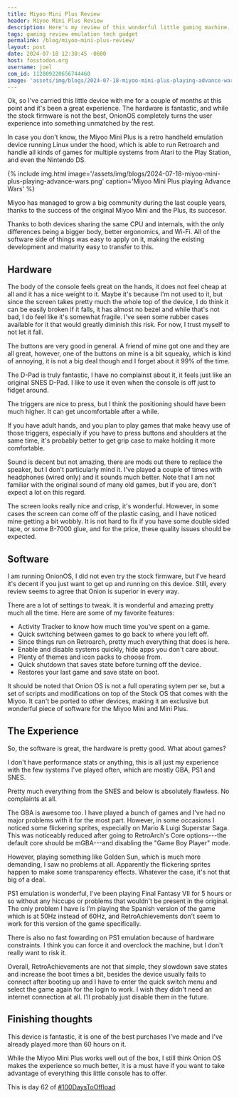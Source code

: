 ```yaml
---
title: Miyoo Mini Plus Review
header: Miyoo Mini Plus Review
description: Here's my review of this wonderful little gaming machine.
tags: gaming review emulation tech gadget
permalink: /blog/miyoo-mini-plus-review/
layout: post
date: 2024-07-18 12:30:45 -0600
host: fosstodon.org
username: joel
com_id: 112809220656744460
image: 'assets/img/blogs/2024-07-18-miyoo-mini-plus-playing-advance-wars.webp'
---
```


Ok, so I've carried this little device with me for a couple of months at this point and it's been a great experience. The hardware is fantastic, and while the stock firmware is not the best, OnionOS completely turns the user experience into something unmatched by the rest.

In case you don't know, the Miyoo Mini Plus is a retro handheld emulation device running Linux under the hood, which is able to run Retroarch and handle all kinds of games for multiple systems from Atari to the Play Station, and even the Nintendo DS.

{% include img.html image='/assets/img/blogs/2024-07-18-miyoo-mini-plus-playing-advance-wars.png' caption='Miyoo Mini Plus playing Advance Wars' %}

Miyoo has managed to grow a big community during the last couple years, thanks to the success of the original Miyoo Mini and the Plus, its succesor. 

Thanks to both devices sharing the same CPU and internals, with the only differences being a bigger body, better ergonomics, and Wi-Fi. All of the software side of things was easy to apply on it, making the existing development and maturity easy to transfer to this.

## Hardware

The body of the console feels great on the hands, it does not feel cheap at all and it has a nice weight to it. Maybe it's because I'm not used to it, but since the screen takes pretty much the whole top of the device, I do think it can be easily broken if it falls, it has almost no bezel and while that's not bad, I do feel like it's somewhat fragile. I've seen some rubber cases available for it that would greatly diminish this risk. For now, I trust myself to not let it fall.

The buttons are very good in general. A friend of mine got one and they are all great, however, one of the buttons on mine is a bit squeaky, which is kind of annoying, it is not a big deal though and I forget about it 99% of the time.

The D-Pad is truly fantastic, I have no complainst about it, it feels just like an original SNES D-Pad. I like to use it even when the console is off just to fidget around.

The triggers are nice to press, but I think the positioning should have been much higher. It can get uncomfortable after a while.

If you have adult hands, and you plan to play games that make heavy use of those triggers, especially if you have to press buttons and shoulders at the same time, it's probably better to get grip case to make holding it more comfortable.

Sound is decent but not amazing, there are mods out there to replace the speaker, but I don't particularly mind it. I've played a couple of times with headphones (wired only) and it sounds much better. Note that I am not familiar with the original sound of many old games, but if you are, don't expect a lot on this regard.

The screen looks really nice and crisp, it's wonderful. However, in some cases the screen can come off of the plastic casing, and I have noticed mine getting a bit wobbly. It is not hard to fix if you have some double sided tape, or some B-7000 glue, and for the price, these quality issues should be expected. 


## Software

I am running OnionOS, I did not even try the stock firmware, but I've heard it's decent if you just want to get up and running on this device. Still, every review seems to agree that Onion is superior in every way.

There are a lot of settings to tweak. It is wonderful and amazing pretty much all the time. Here are some of my favorite features:

- Activity Tracker to know how much time you've spent on a game.
- Quick switching between games to go back to where you left off.
- Since things run on Retroarch, pretty much everything that does is here.
- Enable and disable systems quickly, hide apps you don't care about.
- Plenty of themes and icon packs to choose from.
- Quick shutdown that saves state before turning off the device.
- Restores your last game and save state on boot.

It should be noted that Onion OS is not a full operating sytem per se, but a set of scripts and modifications on top of the Stock OS that comes with the Miyoo. It can't be ported to other devices, making it an exclusive but wonderful piece of software for the Miyoo Mini and Mini Plus.

## The Experience

So, the software is great, the hardware is pretty good. What about games?

I don't have performance stats or anything, this is all just my experience
with the few systems I've played often, which are mostly GBA, PS1 and SNES.

Pretty much everything from the SNES and below is absolutely flawless. No
complaints at all.

The GBA is awesome too. I have played a bunch of games and I've had no
major problems with it for the most part. However, in some occasions I
noticed some flickering sprites, especially on Mario & Luigi Superstar
Saga. This was noticeably reduced after going to RetroArch's Core
options---the default core should be mGBA---and disabling the "Game Boy
Player" mode.

However, playing something like Golden Sun, which is much more demanding, I
saw no problems at all. Apparently the flickering sprites happen to make
some transparency effects. Whatever the case, it's not that big of a deal.

PS1 emulation is wonderful, I've been playing Final Fantasy VII for 5 hours
or so without any hiccups or problems that wouldn't be present in the
original. The only problem I have is I'm playing the Spanish version of the
game which is at 50Hz instead of 60Hz, and RetroAchievements don't seem to
work for this version of the game specifically.

There is also no fast fowarding on PS1 emulation because of hardware
constraints. I think you can force it and overclock the machine, but I
don't really want to risk it.

Overall, RetroAchievements are not that simple, they slowdown save states
and increase the boot times a bit, besides the device usually fails to
connect after booting up and I have to enter the quick switch menu and
select the game again for the login to work. I wish they didn't need an
internet connection at all. I'll probably just disable them in the future.

## Finishing thoughts

This device is fantastic, it is one of the best purchases I've made and
I've already played more than 60 hours on it.

While the Miyoo Mini Plus works well out of the box, I still think Onion OS
makes the experience so much better, it is a must have if you want to take
advantage of everything this little console has to offer.

This is day 62 of [#100DaysToOffload](https://100daystooffload.com)
